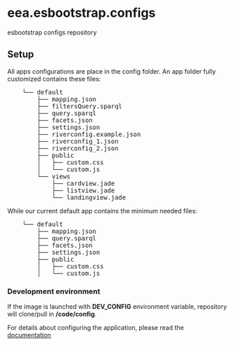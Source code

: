 # eea.esbootstrap.configs
esbootstrap configs repository

## Setup

All apps configurations are place in the config folder. An app folder fully
customized contains these files:

<pre>
    └── default
        ├── mapping.json
        ├── filtersQuery.sparql
        ├── query.sparql
        ├── facets.json
        ├── settings.json
        ├── riverconfig.example.json
        ├── riverconfig_1.json
        ├── riverconfig_2.json
        ├── public
        │   ├── custom.css
        │   └── custom.js
        └── views
            ├── cardview.jade
            ├── listview.jade
            └── landingview.jade
</pre>
While our current default app contains the minimum needed files:
<pre>
    └── default
        ├── mapping.json
        ├── query.sparql
        ├── facets.json
        ├── settings.json
        ├── public
        │   ├── custom.css
        │   └── custom.js
</pre>

### Development environment

If the image is launched with **DEV_CONFIG** environment variable, repository will clone/pull in **/code/config**.

For details about configuring the application, please read the [documentation](https://github.com/eea/eea.docker.esbootstrap/blob/master/docs/Details.md)
